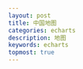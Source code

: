 ```yaml
---
layout: post
title: 中国地图
categories: echarts
description: 地图
keywords: echarts
topmost: true
---
```


<!-- 引入 echarts.js -->
<script src="https://cdn.staticfile.org/echarts/4.3.0/echarts.min.js"></script>
<script src="https://gallery.echartsjs.com/dep/echarts/map/js/world.js"></script>
<script src="https://gallery.echartsjs.com/dep/echarts/map/js/china.js"></script>
<script src="https://echarts.baidu.com/resource/echarts-stat-latest/dist/ecStat.min.js"></script>
<div id="main" style="width:100%;height:650px"></div>
<script type="text/javascript">
// 基于准备好的dom，初始化echarts实例
var myChart = echarts.init(document.getElementById('main'));

option = {
    title: {
        top: 10,
        text: '中国地图',
        left: 'center',
        textStyle: {
            color: '#fff'
        }
    },
    backgroundColor: 'rgba(0, 10, 52, 1)',
    geo: {
        map: 'china',
        aspectScale: 0.75,
        layoutCenter: ["50%", "51.5%"], //地图位置
        layoutSize: '118%',
        roam: true,
        itemStyle: {
            normal: {
                borderColor: 'rgba(147, 235, 248, 1)',
                borderWidth: 0.5,
                color: {
                    type: 'linear-gradient',
                    x: 0,
                    y: 1500,
                    x2: 2500,
                    y2: 0,
                    colorStops: [{
                        offset: 0,
                        color: '#009DA1' // 0% 处的颜色
                    }, {
                        offset: 1,
                        color: '#005B9E' // 50% 处的颜色
                    }],
                    global: true // 缺省为 false
                },
                opacity: 0.5,
            },
            emphasis: {
                areaColor: '#2a333d'
            }
        },
        regions: [{
            name: '南海诸岛',
            itemStyle: {
                areaColor: 'rgba(0, 10, 52, 1)',
                borderColor: 'rgba(0, 10, 52, 1)'
            },
            emphasis: {
                areaColor: 'rgba(0, 10, 52, 1)',
                borderColor: 'rgba(0, 10, 52, 1)'
            }
        }],
        z: 2
    },
    series: [{
        type: 'map',
        map: 'china',
        tooltip: {
            show: false
        },
        label: {
            show: true,
            color: '#FFFFFF',
            fontSize: 16
        },
        aspectScale: 0.75,
        layoutCenter: ["50%", "50%"], //地图位置
        layoutSize: '118%',
        roam: true,
        itemStyle: {
            normal: {
                borderColor: 'rgba(147, 235, 248, 0.6)',
                borderWidth: 0.8,
                areaColor: {
                    type: 'linear-gradient',
                    x: 0,
                    y: 1200,
                    x2: 1000,
                    y2: 0,
                    colorStops: [{
                        offset: 0,
                        color: '#009DA1' // 0% 处的颜色
                    }, {
                        offset: 1,
                        color: '#005B9E' // 50% 处的颜色
                    }],
                    global: true // 缺省为 false
                },
            },
            emphasis: {
                areaColor: 'rgba(147, 235, 248, 0)'
            }
        },
        zlevel: 1
    }]
};

//echarts 设置地图外边框以及多个geo实现缩放拖曳同步
myChart.on('georoam', function(params) {
    var option = myChart.getOption(); //获得option对象
    if (params.zoom != null && params.zoom != undefined) { //捕捉到缩放时
        option.geo[0].zoom = option.series[0].zoom; //下层geo的缩放等级跟着上层的geo一起改变
        option.geo[0].center = option.series[0].center; //下层的geo的中心位置随着上层geo一起改变
    } else { //捕捉到拖曳时
        option.geo[0].center = option.series[0].center; //下层的geo的中心位置随着上层geo一起改变
    }
    myChart.setOption(option); //设置option
});
myChart.setOption(option);
</script>

